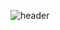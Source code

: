 ![header](https://capsule-render.vercel.app/api?type=blur&color=timeGradient&text=Welcome%20to%20Suhyun's%20GitHub%20👋%20&animation=twinkling&fontSize=35&fontAlignY=40&fontAlign=50&height=300&fontColor=d6ace6)
